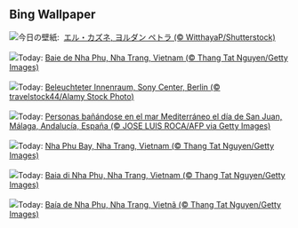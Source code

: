 ## Bing Wallpaper
![](https://www.bing.com/th?id=OHR.PetraTreasury_JA-JP4638552113_UHD.jpg&w=1000)今日の壁紙: &nbsp;[エル・カズネ, ヨルダン ペトラ (© WitthayaP/Shutterstock)](https://www.bing.com/th?id=OHR.PetraTreasury_JA-JP4638552113_UHD.jpg)
<br><br/>
![](https://www.bing.com/th?id=OHR.NhaTrang_FR-FR8046018187_UHD.jpg&w=1000)Today: [Baie de Nha Phu, Nha Trang, Vietnam (© Thang Tat Nguyen/Getty Images)](https://www.bing.com/th?id=OHR.NhaTrang_FR-FR8046018187_UHD.jpg)
<br><br/>
![](https://www.bing.com/th?id=OHR.SonyCenterDome_DE-DE4567605388_UHD.jpg&w=1000)Today: [Beleuchteter Innenraum, Sony Center, Berlin (© travelstock44/Alamy Stock Photo)](https://www.bing.com/th?id=OHR.SonyCenterDome_DE-DE4567605388_UHD.jpg)
<br><br/>
![](https://www.bing.com/th?id=OHR.SanJuanMalaga_ES-ES1708662022_UHD.jpg&w=1000)Today: [Personas bañándose en el mar Mediterráneo el día de San Juan, Málaga, Andalucía, España (© JOSE LUIS ROCA/AFP via Getty Images)](https://www.bing.com/th?id=OHR.SanJuanMalaga_ES-ES1708662022_UHD.jpg)
<br><br/>
![](https://www.bing.com/th?id=OHR.NhaTrang_EN-GB0640695558_UHD.jpg&w=1000)Today: [Nha Phu Bay, Nha Trang, Vietnam (© Thang Tat Nguyen/Getty Images)](https://www.bing.com/th?id=OHR.NhaTrang_EN-GB0640695558_UHD.jpg)
<br><br/>
![](https://www.bing.com/th?id=OHR.NhaTrang_IT-IT8851415137_UHD.jpg&w=1000)Today: [Baia di Nha Phu, Nha Trang, Vietnam (© Thang Tat Nguyen/Getty Images)](https://www.bing.com/th?id=OHR.NhaTrang_IT-IT8851415137_UHD.jpg)
<br><br/>
![](https://www.bing.com/th?id=OHR.NhaTrang_PT-BR8126662489_UHD.jpg&w=1000)Today: [Baía de Nha Phu, Nha Trang, Vietnã (© Thang Tat Nguyen/Getty Images)](https://www.bing.com/th?id=OHR.NhaTrang_PT-BR8126662489_UHD.jpg)
<br><br/>
